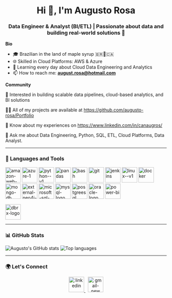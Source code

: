 <h1 align="center">Hi 👋, I'm Augusto Rosa</h1>
<h3 align="center">Data Engineer & Analyst (BI/ETL) | Passionate about data and building real-world solutions 🚀</h3>

**Bio**
- 🎓 Brazilian in the land of maple syrup 🇧🇷🍁🇨🇦
- 🌐 Skilled in Cloud Platforms: AWS & Azure
- 🎯 Learning every day about Cloud Data Engineering and Analytics
- 📫 How to reach me: **august.rosa@hotmail.com**

**Community**

👯 Interested in building scalable data pipelines, cloud-based analytics, and BI solutions

👨‍💻 All of my projects are available at https://github.com/augusto-rosa/Portfolio

📝 Know about my experiences on https://www.linkedin.com/in/canaugros/

💬 Ask me about Data Engineering, Python, SQL, ETL, Cloud Platforms, Data Analyst.

---

### 🧰 Languages and Tools

<p>
  
  <a href="https://aws.amazon.com/" target="_blank"><img width="48" height="48" src="https://img.icons8.com/color/48/amazon-web-services.png" alt="amazon-web-services"/></a>
  <a href="https://azure.microsoft.com/" target="_blank"><img width="48" height="48" src="https://img.icons8.com/fluency/48/azure-1.png" alt="azure-1"/></a>
  <a href="https://www.python.org" target="_blank"><img width="48" height="48" src="https://img.icons8.com/color/48/python--v1.png" alt="python--v1"/></a>
  <a href="https://pandas.pydata.org/" target="_blank"><img width="48" height="48" src="https://img.icons8.com/color/48/pandas.png" alt="pandas"/></a>
  <a href="https://www.gnu.org/software/bash/" target="_blank"><img width="48" height="48" src="https://img.icons8.com/plasticine/100/bash.png" alt="bash"/></a>
  <a href="https://git-scm.com/" target="_blank"><img width="48" height="48" src="https://img.icons8.com/color/48/git.png" alt="git"/></a>
  <a href="https://www.jenkins.io/" target="_blank"><img width="48" height="48" src="https://img.icons8.com/color/48/jenkins.png" alt="jenkins"/></a>
  <a href="https://www.linux.org/" target="_blank"><img width="48" height="48" src="https://img.icons8.com/color/48/linux--v1.png" alt="linux--v1"/></a>
  <a href="https://www.docker.com/" target="_blank"><img width="48" height="48" src="https://img.icons8.com/color/48/docker.png" alt="docker"/></a>
  <a href="https://www.mongodb.com/" target="_blank"><img width="48" height="48" src="https://img.icons8.com/color/48/mongo-db.png" alt="mongo-db"/></a>
  <a href="https://neo4j.com/" target="_blank"><img width="48" height="48" src="https://img.icons8.com/external-tal-revivo-shadow-tal-revivo/48/external-neo4j-a-graph-database-management-system-developed-logo-shadow-tal-revivo.png" alt="external-neo4j-a-graph-database-management-system-developed-logo-shadow-tal-revivo"/></a>
  <a href="https://www.microsoft.com/en-us/sql-server" target="_blank"><img width="48" height="48" src="https://img.icons8.com/color/48/microsoft-sql-server.png" alt="microsoft-sql-server"/></a>
  <a href="https://www.mysql.com/" target="_blank"><img width="48" height="48" src="https://img.icons8.com/fluency/48/mysql-logo.png" alt="mysql-logo"/></a>
  <a href="https://www.postgresql.org/" target="_blank"><img width="48" height="48" src="https://img.icons8.com/color/48/postgreesql.png" alt="postgreesql"/></a>
  <a href="https://www.oracle.com/" target="_blank"><img width="48" height="48" src="https://img.icons8.com/color/48/oracle-logo.png" alt="oracle-logo"/></a>
  <a href="https://www.powerbi.com/" target="_blank"><img width="48" height="48" src="https://img.icons8.com/color/48/power-bi.png" alt="power-bi"/></a>
  
  <a href="https://www.databricks.com/" target="_blank"><img width="48" height="48" src="https://lobehub.com/pt-BR/icons/dbrx/dbrx-color.png" alt="dbrx-logo"/></a>
  
</p>

---

### 📊 GitHub Stats

<p align="left">
  <img src="https://github-readme-stats.vercel.app/api?username=augusto-rosa&show_icons=true&theme=dracula&hide_title=true" alt="Augusto's GitHub stats" />
  <img src="https://github-readme-stats.vercel.app/api/top-langs/?username=augusto-rosa&layout=compact&theme=dracula" alt="Top languages" />
</p>

---

### 🌍 Let's Connect

<p align="center">
  <a href="https://www.linkedin.com/in/canaugros/" target="_blank">
    <img width="48" height="48" src="https://img.icons8.com/fluency/48/linkedin.png" alt="linkedin"/>
  </a>
  &nbsp;
  <a href="mailto:canaugros@gmail.com">
    <img width="48" height="48" src="https://img.icons8.com/fluency/48/gmail-new.png" alt="gmail-new"/>
  </a>
</p>

